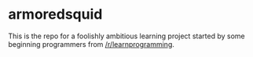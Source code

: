 armoredsquid
============

This is the repo for a foolishly ambitious learning project started by some beginning programmers from [/r/learnprogramming](http://reddit.com/r/learnprogramming). 
